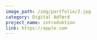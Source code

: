 ```yaml
---
image_path: /img/portfolio/2.jpg
category: Digital Adfærd
project_name: introduktion
link: https://apple.com
---
```


